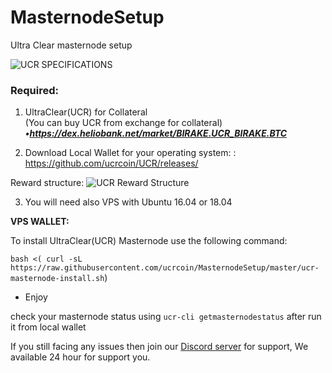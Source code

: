 # MasternodeSetup
Ultra Clear masternode setup

<img src="https://i.imgur.com/1sVun12.png"  alt="UCR SPECIFICATIONS">

### Required:

1. UltraClear(UCR) for Collateral <br>
(You can buy UCR from exchange for collateral) <br>
***•https://dex.heliobank.net/market/BIRAKE.UCR_BIRAKE.BTC <br>***

2. Download Local Wallet for your operating system: : https://github.com/ucrcoin/UCR/releases/

Reward structure:
<img src="https://i.imgur.com/OIt0cEg.png" alt="UCR Reward Structure">

3. You will need also VPS with Ubuntu 16.04 or 18.04

**VPS WALLET:**

To install UltraClear(UCR) Masternode use the following command:

`bash <( curl -sL https://raw.githubusercontent.com/ucrcoin/MasternodeSetup/master/ucr-masternode-install.sh`)

- Enjoy

check your masternode status using `ucr-cli getmasternodestatus` after run it from local wallet

If you still facing any issues then join our <a href="https://discordapp.com/invite/BwMgvW">Discord server</a> for support, We available 24 hour for support you.
